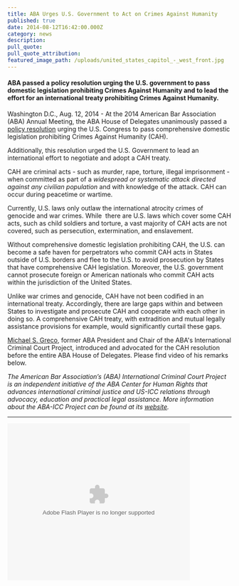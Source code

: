 ```yaml
---
title: ABA Urges U.S. Government to Act on Crimes Against Humanity
published: true
date: 2014-08-12T16:42:00.000Z
category: news
description:
pull_quote:
pull_quote_attribution:
featured_image_path: /uploads/united_states_capitol_-_west_front.jpg
---
```



#### ABA passed a policy resolution urging the U.S. government to pass domestic legislation prohibiting Crimes Against Humanity and to lead the effort for an international treaty prohibiting Crimes Against Humanity.



Washington D.C., Aug. 12, 2014 - At the 2014 American Bar Association (ABA) Annual Meeting, the ABA House of Delegates unanimously passed a [policy resolution](http://www.americanbar.org/content/dam/aba/images/abanews/2014am_hodres/300.pdf) urging the U.S. Congress to pass comprehensive domestic legislation prohibiting Crimes Against Humanity (CAH).

Additionally, this resolution urged the U.S. Government to lead an international effort to negotiate and adopt a CAH treaty.

CAH are criminal acts - such as murder, rape, torture, illegal imprisonment - when committed as part of a *widespread or systematic attack directed against any civilian population* and with knowledge of the attack. CAH can occur during peacetime or wartime.

Currently, U.S. laws only outlaw the international atrocity crimes of genocide and war crimes. While  there are U.S. laws which cover some CAH acts, such as child soldiers and torture, a vast majority of CAH acts are not covered, such as persecution, extermination, and enslavement.

Without comprehensive domestic legislation prohibiting CAH, the U.S. can become a safe haven for perpetrators who commit CAH acts in States outside of U.S. borders and flee to the U.S. to avoid prosecution by States that have comprehensive CAH legislation. Moreover, the U.S. government cannot prosecute foreign or American nationals who commit CAH acts within the jurisdiction of the United States.

Unlike war crimes and genocide, CAH have not been codified in an international treaty. Accordingly, there are large gaps within and between States to investigate and prosecute CAH and cooperate with each other in doing so. A comprehensive CAH treaty, with extradition and mutual legally assistance provisions for example, would significantly curtail these gaps.

[Michael S. Greco](https://www.aba-icc.org/board-of-advisors/michael-s-greco/), former ABA President and Chair of the ABA's International Criminal Court Project, introduced and advocated for the CAH resolution before the entire ABA House of Delegates. Please find video of his remarks below.

*The American Bar Association’s (ABA) International Criminal Court Project is an independent initiative of the ABA Center for Human Rights that advances international criminal justice and US-ICC relations through advocacy, education and practical legal assistance. More information about the ABA-ICC Project can be found at its [website](http://www.aba-icc.org/).*

---

<object id="flashObj" codebase="http://download.macromedia.com/pub/shockwave/cabs/flash/swflash.cab#version=9,0,47,0" classid="clsid:D27CDB6E-AE6D-11cf-96B8-444553540000" height="353" width="410"><param name="movie" value="http://c.brightcove.com/services/viewer/federated_f9?isVid=1" /><param name="bgcolor" value="#FFFFFF" /><param name="flashVars" value="videoId=3738826009001&amp;playerID=2307908497001&amp;playerKey=AQ~~,AAABsp7SiCE~,aEBLYbQyvvBa8yEVvdO_c5cphEka3MCJ&amp;domain=embed&amp;dynamicStreaming=true" /><param name="base" value="http://admin.brightcove.com" /><param name="seamlesstabbing" value="false" /><param name="allowFullScreen" value="true" /><param name="swLiveConnect" value="true" /><param name="allowScriptAccess" value="always" /><embed type="application/x-shockwave-flash" name="flashObj" height="353" width="410" allowfullscreen="true" flashvars="videoId=3738826009001&amp;playerID=2307908497001&amp;playerKey=AQ~~,AAABsp7SiCE~,aEBLYbQyvvBa8yEVvdO_c5cphEka3MCJ&amp;domain=embed&amp;dynamicStreaming=true" bgcolor="#FFFFFF" base="http://admin.brightcove.com" seamlesstabbing="false" swliveconnect="true" allowscriptaccess="always" pluginspage="http://www.macromedia.com/shockwave/download/index.cgi?P1_Prod_Version=ShockwaveFlash" src="http://c.brightcove.com/services/viewer/federated_f9?isVid=1" /></object>